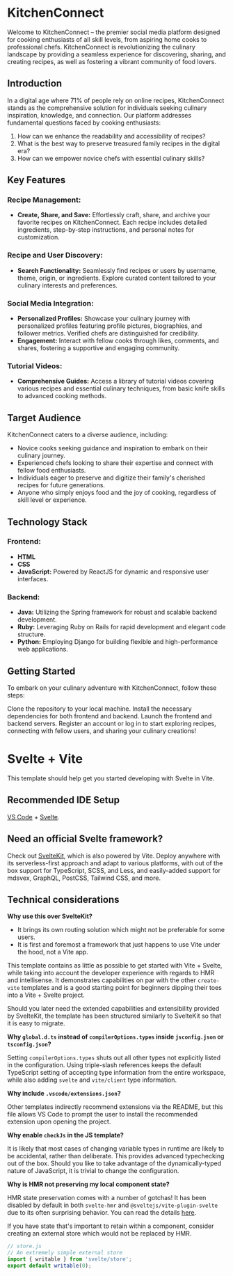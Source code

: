 # KitchenConnect

Welcome to KitchenConnect – the premier social media platform designed for cooking enthusiasts of all skill levels, from aspiring home cooks to professional chefs. KitchenConnect is revolutionizing the culinary landscape by providing a seamless experience for discovering, sharing, and creating recipes, as well as fostering a vibrant community of food lovers.

## Introduction

In a digital age where 71% of people rely on online recipes, KitchenConnect stands as the comprehensive solution for individuals seeking culinary inspiration, knowledge, and connection. Our platform addresses fundamental questions faced by cooking enthusiasts:

1. How can we enhance the readability and accessibility of recipes?
2. What is the best way to preserve treasured family recipes in the digital era?
3. How can we empower novice chefs with essential culinary skills?

## Key Features

### Recipe Management:

-   **Create, Share, and Save:** Effortlessly craft, share, and archive your favorite recipes on KitchenConnect. Each recipe includes detailed ingredients, step-by-step instructions, and personal notes for customization.

### Recipe and User Discovery:

-   **Search Functionality:** Seamlessly find recipes or users by username, theme, origin, or ingredients. Explore curated content tailored to your culinary interests and preferences.

### Social Media Integration:

-   **Personalized Profiles:** Showcase your culinary journey with personalized profiles featuring profile pictures, biographies, and follower metrics. Verified chefs are distinguished for credibility.
-   **Engagement:** Interact with fellow cooks through likes, comments, and shares, fostering a supportive and engaging community.

### Tutorial Videos:

-   **Comprehensive Guides:** Access a library of tutorial videos covering various recipes and essential culinary techniques, from basic knife skills to advanced cooking methods.

## Target Audience

KitchenConnect caters to a diverse audience, including:

-   Novice cooks seeking guidance and inspiration to embark on their culinary journey.
-   Experienced chefs looking to share their expertise and connect with fellow food enthusiasts.
-   Individuals eager to preserve and digitize their family's cherished recipes for future generations.
-   Anyone who simply enjoys food and the joy of cooking, regardless of skill level or experience.

## Technology Stack

### Frontend:

-   **HTML**
-   **CSS**
-   **JavaScript:** Powered by ReactJS for dynamic and responsive user interfaces.

### Backend:

-   **Java:** Utilizing the Spring framework for robust and scalable backend development.
-   **Ruby:** Leveraging Ruby on Rails for rapid development and elegant code structure.
-   **Python:** Employing Django for building flexible and high-performance web applications.

## Getting Started

To embark on your culinary adventure with KitchenConnect, follow these steps:

Clone the repository to your local machine.
Install the necessary dependencies for both frontend and backend.
Launch the frontend and backend servers.
Register an account or log in to start exploring recipes, connecting with fellow users, and sharing your culinary creations!

# Svelte + Vite

This template should help get you started developing with Svelte in Vite.

## Recommended IDE Setup

[VS Code](https://code.visualstudio.com/) + [Svelte](https://marketplace.visualstudio.com/items?itemName=svelte.svelte-vscode).

## Need an official Svelte framework?

Check out [SvelteKit](https://github.com/sveltejs/kit#readme), which is also powered by Vite. Deploy anywhere with its serverless-first approach and adapt to various platforms, with out of the box support for TypeScript, SCSS, and Less, and easily-added support for mdsvex, GraphQL, PostCSS, Tailwind CSS, and more.

## Technical considerations

**Why use this over SvelteKit?**

-   It brings its own routing solution which might not be preferable for some users.
-   It is first and foremost a framework that just happens to use Vite under the hood, not a Vite app.

This template contains as little as possible to get started with Vite + Svelte, while taking into account the developer experience with regards to HMR and intellisense. It demonstrates capabilities on par with the other `create-vite` templates and is a good starting point for beginners dipping their toes into a Vite + Svelte project.

Should you later need the extended capabilities and extensibility provided by SvelteKit, the template has been structured similarly to SvelteKit so that it is easy to migrate.

**Why `global.d.ts` instead of `compilerOptions.types` inside `jsconfig.json` or `tsconfig.json`?**

Setting `compilerOptions.types` shuts out all other types not explicitly listed in the configuration. Using triple-slash references keeps the default TypeScript setting of accepting type information from the entire workspace, while also adding `svelte` and `vite/client` type information.

**Why include `.vscode/extensions.json`?**

Other templates indirectly recommend extensions via the README, but this file allows VS Code to prompt the user to install the recommended extension upon opening the project.

**Why enable `checkJs` in the JS template?**

It is likely that most cases of changing variable types in runtime are likely to be accidental, rather than deliberate. This provides advanced typechecking out of the box. Should you like to take advantage of the dynamically-typed nature of JavaScript, it is trivial to change the configuration.

**Why is HMR not preserving my local component state?**

HMR state preservation comes with a number of gotchas! It has been disabled by default in both `svelte-hmr` and `@sveltejs/vite-plugin-svelte` due to its often surprising behavior. You can read the details [here](https://github.com/sveltejs/svelte-hmr/tree/master/packages/svelte-hmr#preservation-of-local-state).

If you have state that's important to retain within a component, consider creating an external store which would not be replaced by HMR.

```js
// store.js
// An extremely simple external store
import { writable } from 'svelte/store';
export default writable(0);
```
